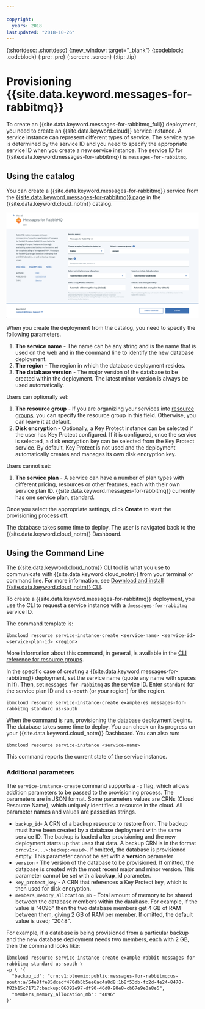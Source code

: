 ```yaml
---

copyright:
  years: 2018
lastupdated: "2018-10-26"
---
```


{:shortdesc: .shortdesc}
{:new_window: target="_blank"}
{:codeblock: .codeblock}
{:pre: .pre}
{:screen: .screen}
{:tip: .tip}

# Provisioning {{site.data.keyword.messages-for-rabbitmq}}

To create an {{site.data.keyword.messages-for-rabbitmq_full}} deployment, you need to create an {{site.data.keyword.cloud}} service instance. A service instance can represent different types of service. The service type is determined by the service ID and you need to specify the appropriate service ID when you create a new service instance. The service ID for {{site.data.keyword.messages-for-rabbitmq}} is `messages-for-rabbitmq`.


## Using the catalog

You can create a {{site.data.keyword.messages-for-rabbitmq}} service from the [{{site.data.keyword.messages-for-rabbitmq}} page](https://{DomainName}/catalog/services/messages-for-rabbitmq/) in the {{site.data.keyword.cloud_notm}} catalog.

![Catalog Deployment Page](images/catalog-deployment.png)

When you create the deployment from the catalog, you need to specify the following parameters.

1. **The service name** - The name can be any string and is the name that is used on the web and in the command line to identify the new database deployment.
2. **The region** - The region in which the database deployment resides.
3. **The database version** - The major version of the database to be created within the deployment. The latest minor version is always be used automatically. 

Users can optionally set:

1. **The resource group** - If you are organizing your services into [resource groups](/docs/resources/bestpractice_rgs.html#bp_resourcegroups), you can specify the resource group in this field. Otherwise, you can leave it at default.
2. **Disk encryption** - Optionally, a Key Protect instance can be selected if the user has Key Protect configured. If it is configured, once the service is selected, a disk encryption key can be selected from the Key Protect service. By default, Key Protect is not used and the deployment automatically creates and manages its own disk encryption key. 

Users cannot set:

1. **The service plan** - A service can have a number of plan types with different pricing, resources or other features, each with their own service plan ID. {{site.data.keyword.messages-for-rabbitmq}} currently has one service plan, standard. 

Once you select the appropriate settings, click **Create** to start the provisioning process off.

The database takes some time to deploy. The user is navigated back to the {{site.data.keyword.cloud_notm}} Dashboard.

## Using the Command Line

The {{site.data.keyword.cloud_notm}} CLI tool is what you use to communicate with {{site.data.keyword.cloud_notm}} from your terminal or command line. For more information, see [Download and install {{site.data.keyword.cloud_notm}} CLI](https://{DomainName}/docs/cli/reference/bluemix_cli/download_cli.html).

To create a {{site.data.keyword.messages-for-rabbitmq}} deployment, you use the CLI to request a service instance with a `dmessages-for-rabbitmq` service ID.

The command template is:

```
ibmcloud resource service-instance-create <service-name> <service-id> <service-plan-id> <region>
```

More information about this command, in general, is available in the [CLI reference for resource groups](https://{DomainName}/docs/cli/reference/ibmcloud/cli_resource_group.html#ibmcloud_resource_service_instance_create).

In the specific case of creating a {{site.data.keyword.messages-for-rabbitmq}} deployment, set the service name (quote any name with spaces in it). Then, set `messages-for-rabbitmq` as the service ID. Enter `standard` for the service plan ID and `us-south` (or your region) for the region.

```
ibmcloud resource service-instance-create example-es messages-for-rabbitmq standard us-south
```

When the command is run, provisioning the database deployment begins. The database takes some time to deploy. You can check on its progress on your {{site.data.keyword.cloud_notm}} Dashboard. You can also run:

```
ibmcloud resource service-instance <service-name>
```

This command reports the current state of the service instance.

### Additional parameters

The `service-instance-create` command supports a `-p` flag, which allows addition parameters to be passed to the provisioning process. The parameters are in JSON format. Some parameters values are CRNs (Cloud Resource Name), which uniquely identifies a resource in the cloud. All parameter names and values are passed as strings.

* `backup_id`- A CRN of a backup resource to restore from. The backup must have been created by a database deployment with the same service ID. The backup is loaded after provisioning and the new deployment starts up that uses that data. A backup CRN is in the format `crn:v1:<...>:backup:<uuid>`. If omitted, the database is provisioned empty. This parameter cannot be set with a **version** parameter
* `version` - The version of the database to be provisioned. If omitted, the database is created with the most recent major and minor version. This parameter cannot be set with a **backup_id** parameter.
* `key_protect_key` - A CRN that references a Key Protect key, which is then used for disk encryption.
* `members_memory_allocation_mb` -  Total amount of memory to be shared between the database members within the database. For example, if the value is "4096" then the two database members get 4 GB of RAM between them, giving 2 GB of RAM per member. If omitted, the default value is used; "2048".

For example, if a database is being provisioned from a particular backup and the new database deployment needs two members, each with 2 GB, then the command looks like:

```
ibmcloud resource service-instance-create example-rabbit messages-for-rabbitmq standard us-south \
-p \ '{
  "backup_id": "crn:v1:bluemix:public:messages-for-rabbitmq:us-south:a/54e8ffe85dcedf470db5b5ee6ac4a8d8:1b8f53db-fc2d-4e24-8470-f82b15c71717:backup:06392e97-df90-46d8-98e8-cb67e9e0a8e6",
  "members_memory_allocation_mb": "4096"
}'
```

